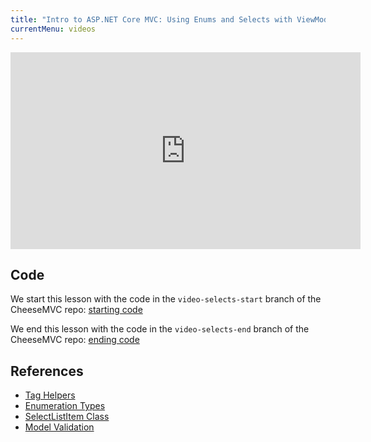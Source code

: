 ```yaml
---
title: "Intro to ASP.NET Core MVC: Using Enums and Selects with ViewModels"
currentMenu: videos
---
```


<div class="youtube-wrapper"><iframe width="560" height="315" src="https://www.youtube.com/embed/MPJ9PPCWxoI" frameborder="0" allowfullscreen></iframe></div>

## Code

We start this lesson with the code in the `video-selects-start` branch of the CheeseMVC repo: [starting code](https://github.com/LaunchCodeEducation/CheeseMVC/tree/video-selects-start)

We end this lesson with the code in the `video-selects-end` branch of the CheeseMVC repo: [ending code](https://github.com/LaunchCodeEducation/CheeseMVC/tree/video-selects-end)

## References

* [Tag Helpers](https://docs.microsoft.com/en-us/aspnet/core/mvc/views/working-with-forms)
* [Enumeration Types](https://msdn.microsoft.com/en-us/library/cc138362.aspx)
* [SelectListItem Class](https://msdn.microsoft.com/en-us/library/system.web.mvc.selectlistitem(v=vs.118).aspx)
* [Model Validation](https://docs.microsoft.com/en-us/aspnet/core/mvc/models/validation)
